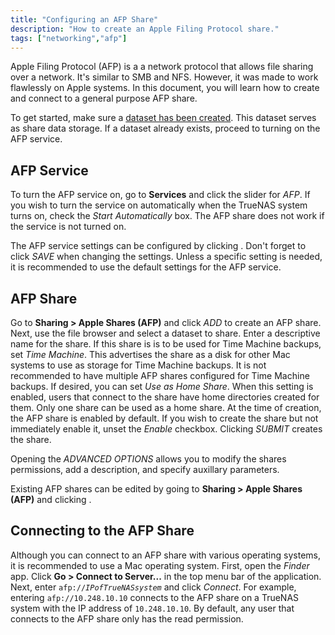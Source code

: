 ```yaml
---
title: "Configuring an AFP Share"
description: "How to create an Apple Filing Protocol share."
tags: ["networking","afp"]
---
```


Apple Filing Protocol (AFP) is a a network protocol that allows file sharing over a network. It's similar to SMB and NFS. However, it was made to work flawlessly on Apple systems. In this document, you will learn how to create and connect to a general purpose AFP share.

To get started, make sure a <a href="/hub/initial-setup/storage/datasets">dataset has been created</a>. This dataset serves as share data storage. If a dataset already exists, proceed to turning on the AFP service.

## AFP Service

To turn the AFP service on, go to **Services** and click the slider for *AFP*. If you wish to turn the service on automatically when the TrueNAS system turns on, check the *Start Automatically* box.
The AFP share does not work if the service is not turned on.

The AFP service settings can be configured by clicking <i class="fas fa-ellipsis-v" aria-hidden="true" title="Options"></i>. Don't forget to click *SAVE* when changing the settings. Unless a specific setting is needed, it is recommended to use the default settings for the AFP service.

## AFP Share

Go to **Sharing > Apple Shares (AFP)** and click *ADD* to create an AFP share.
Next, use the file browser and select a dataset to share. Enter a descriptive name for the share. If this share is is to be used for Time Machine backups, set *Time Machine*. This advertises the share as a disk for other Mac systems to use as storage for Time Machine backups. It is not recommended to have multiple AFP shares configured for Time Machine backups. If desired, you can set *Use as Home Share*. When this setting is enabled, users that connect to the share have home directories created for them. Only one share can be used as a home share. At the time of creation, the AFP share is enabled by default. If you wish to create the share but not immediately enable it, unset the *Enable* checkbox. 
Clicking *SUBMIT* creates the share.

Opening the *ADVANCED OPTIONS* allows you to modify the shares permissions, add a description, and specify auxillary parameters.

Existing AFP shares can be edited by going to **Sharing > Apple Shares (AFP)** and clicking <i class="fas fa-ellipsis-v" aria-hidden="true" title="Options"></i>.

## Connecting to the AFP Share

Although you can connect to an AFP share with various operating systems, it is recommended to use a Mac operating system. First, open the *Finder* app. Click **Go > Connect to Server...** in the top menu bar of the application. Next, enter <code>afp://<i>IPofTrueNASsystem</i></code> and click *Connect*. For example, entering `afp://10.248.10.10` connects to the AFP share on a TrueNAS system with the IP address of `10.248.10.10`. By default, any user that connects to the AFP share only has the read permission.
